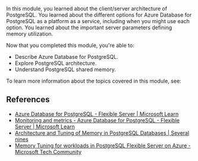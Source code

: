 In this module, you learned about the client/server architecture of PostgreSQL. You learned about the different options for Azure Database for PostgreSQL as a platform as a service, including when you might use each option. You learned about the important server parameters defining memory utilization.

Now that you completed this module, you're able to:

- Describe Azure Database for PostgreSQL.
- Explore PostgreSQL architecture.
- Understand PostgreSQL shared memory.

To learn more information about the topics covered in this module, see:

## References

- [Azure Database for PostgreSQL - Flexible Server | Microsoft Learn](/azure/postgresql/flexible-server/overview)
- [Monitoring and metrics - Azure Database for PostgreSQL - Flexible Server | Microsoft Learn](/azure/postgresql/flexible-server/concepts-monitoring)
- [Architecture and Tuning of Memory in PostgreSQL Databases | Several nines](https://severalnines.com/database-blog/architecture-and-tuning-memory-postgresql-databases#:~:text=Shared%20memory%20area%3A%20It%20is%20used%20by%20all,sorting%20tuples%20by%20ORDER%20BY%20and%20DISTINCT%20operations.)
- [Memory Tuning for workloads in PostgreSQL Flexible Server on Azure - Microsoft Tech Community](https://techcommunity.microsoft.com/t5/azure-database-for-postgresql/memory-tuning-for-workloads-in-postgresql-flexible-server-on/ba-p/2863440) 
